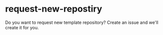 # request-new-repostiry
Do you want to request new template repository? Create an issue and we'll create it for you.
